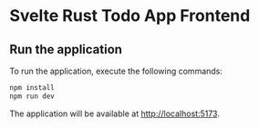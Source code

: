 # Svelte Rust Todo App Frontend

## Run the application
To run the application, execute the following commands:

```bash
npm install
npm run dev
```

The application will be available at [http://localhost:5173](http://localhost:5173).